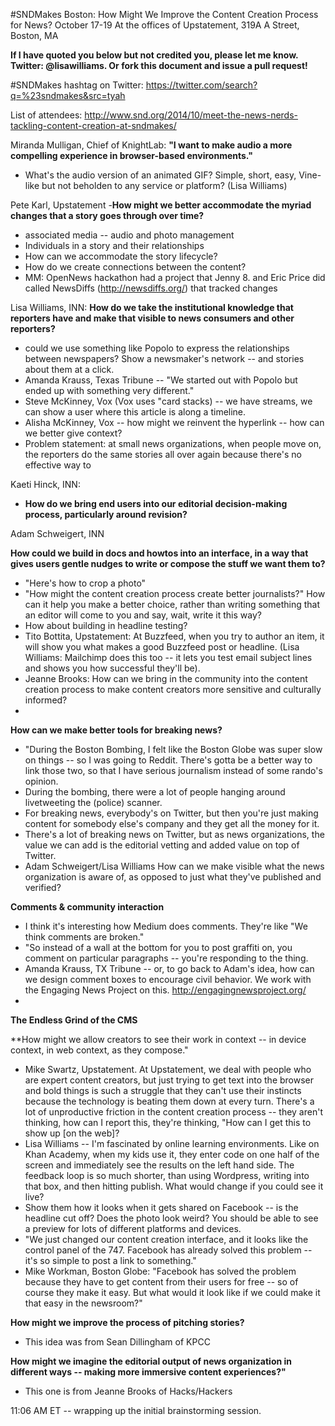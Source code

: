 #SNDMakes Boston: How Might We Improve the Content Creation Process for News?
October 17-19
At the offices of Upstatement, 319A A Street, Boston, MA

**If I have quoted you below but not credited you, please let me know.  Twitter: @lisawilliams.  Or fork this document and issue a pull request!**

\#SNDMakes hashtag on Twitter:  https://twitter.com/search?q=%23sndmakes&src=tyah

List of attendees: http://www.snd.org/2014/10/meet-the-news-nerds-tackling-content-creation-at-sndmakes/


Miranda Mulligan, Chief of KnightLab:  **"I want to make audio a more compelling experience in browser-based environments."**
* What's the audio version of an animated GIF?  Simple, short, easy, Vine-like but not beholden to any service or platform? (Lisa Williams)


Pete Karl, Upstatement -**How might we better accommodate the myriad changes that a story goes through over time?**
* associated media -- audio and photo management 
* Individuals in a story and their relationships
* How can we accommodate the story lifecycle?
* How do we create connections between the content? 
* MM: OpenNews hackathon had a project that Jenny 8. and Eric Price did called NewsDiffs (http://newsdiffs.org/) that tracked changes

Lisa Williams, INN:  **How do we take the institutional knowledge that reporters have and make that visible to news consumers and other reporters?**
* could we use something like Popolo to express the relationships between newspapers?  Show a newsmaker's network -- and stories about them at a click. 
* Amanda Krauss, Texas Tribune -- "We started out with Popolo but ended up with something very different." 
* Steve McKinney, Vox (Vox uses "card stacks) -- we have streams, we can show a user where this article is along a timeline.  
* Alisha McKinney, Vox -- how might we reinvent the hyperlink -- how can we better give context?  
* Problem statement: at small news organizations, when people move on, the reporters do the same stories all over again because there's no effective way to 

Kaeti Hinck, INN: 
*  **How do we bring end users into our editorial decision-making process, particularly around revision?**

Adam Schweigert, INN

**How could we build in docs and howtos into an interface, in a way that gives users gentle nudges to write or compose the stuff we want them to?**
*  "Here's how to crop a photo"  
*  "How might the content creation process create better journalists?"  How can it help you make a better choice, rather than writing something that an editor will come to you and say, wait, write it this way?
*  How about building in headline testing?  
*  Tito Bottita, Upstatement:  At Buzzfeed, when you try to author an item, it will show you what makes a good Buzzfeed post or headline.  (Lisa Williams: Mailchimp does this too -- it lets you test email subject lines and shows you how successful they'll be). 
* Jeanne Brooks:  How can we bring in the community into the content creation process to make content creators more sensitive and culturally informed?  
*

**How can we make better tools for breaking news?**
* "During the Boston Bombing, I felt like the Boston Globe was super slow on things -- so I was going to Reddit.  There's gotta be a better way to link those two, so that I have serious journalism instead of some rando's opinion.  
* During the bombing, there were a lot of people hanging around livetweeting the (police) scanner.  
* For breaking news, everybody's on Twitter, but then you're just making content for somebody else's company and they get all the money for it. 
* There's a lot of breaking news on Twitter, but as news organizations, the value we can add is the editorial vetting and added value on top of Twitter.
* Adam Schweigert/Lisa Williams  How can we make visible what the news organization is aware of, as opposed to just what they've published and verified?


**Comments & community interaction**

* I think it's interesting how Medium does comments.  They're like "We think comments are broken."
* "So instead of a wall at the bottom for you to post graffiti on, you comment on particular paragraphs -- you're responding to the thing. 
* Amanda Krauss, TX Tribune -- or, to go back to Adam's idea, how can we design comment boxes to encourage civil behavior.  We work with the Engaging News Project on this.  http://engagingnewsproject.org/
* 

**The Endless Grind of the CMS**

**How might we allow creators to see their work in context -- in device context, in web context, as they compose."

* Mike Swartz, Upstatement.  At Upstatement, we deal with people who are expert content creators, but just trying to get text into the browser and bold things is such a struggle that they can't use their instincts because the technology is beating them down at every turn.  There's a lot of unproductive friction in the content creation process -- they aren't thinking, how can I report this, they're thinking, "How can I get this to show up [on the web]?
* Lisa Williams -- I'm fascinated by online learning environments.  Like on Khan Academy, when my kids use it, they enter code on one half of the screen and immediately see the results on the left hand side.  The feedback loop is so much shorter, than using Wordpress, writing into that box, and then hitting publish.  What would change if you could see it live?  
* Show them how it looks when it gets shared on Facebook -- is the headline cut off?  Does the photo look weird?  You should be able to see a preview for lots of different platforms and devices.  
* "We just changed our content creation interface, and it looks like the control panel of the 747.  Facebook has already solved this problem -- it's so simple to post a link to something."
* Mike Workman, Boston Globe: "Facebook has solved the problem because they have to get content from their users for free -- so of course they make it easy.  But what would it look like if we could make it that easy in the newsroom?"  


**How might we improve the process of pitching stories?**
* This idea was from Sean Dillingham of KPCC

**How might we imagine the editorial output of news organization in different ways -- making more immersive content experiences?"** 
* This one is from Jeanne Brooks of Hacks/Hackers

11:06 AM ET -- wrapping up the initial brainstorming session.
